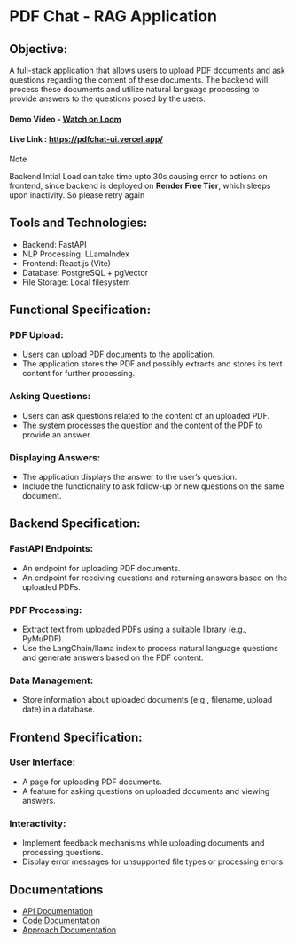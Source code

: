 # PDF Chat - RAG Application

## Objective:
A full-stack application that allows users to upload PDF documents and ask questions regarding the content of these documents. The backend will process these documents and utilize natural language processing to provide answers to the questions posed by the users.

#### Demo Video  - [Watch on Loom](https://www.loom.com/share/ad7d7412b5f2437f8dabfaa8e43da9c0)
#### Live Link : https://pdfchat-ui.vercel.app/ 
> [!NOTE]
> Backend Intial Load can take time upto 30s causing error to actions on frontend, since backend is deployed on **Render Free Tier**, which sleeps upon inactivity.
> So please retry again 

## Tools and Technologies:
- Backend: FastAPI
- NLP Processing: LLamaIndex
- Frontend: React.js (Vite)
- Database: PostgreSQL + pgVector
- File Storage: Local filesystem 

## Functional Specification:
### PDF Upload:
- Users can upload PDF documents to the application.
- The application stores the PDF and possibly extracts and stores its text content for further processing.

### Asking Questions:
- Users can ask questions related to the content of an uploaded PDF.
- The system processes the question and the content of the PDF to provide an answer.

### Displaying Answers:
- The application displays the answer to the user’s question.
- Include the functionality to ask follow-up or new questions on the same document.

## Backend Specification:
### FastAPI Endpoints:
- An endpoint for uploading PDF documents.
- An endpoint for receiving questions and returning answers based on the uploaded PDFs.

### PDF Processing:
- Extract text from uploaded PDFs using a suitable library (e.g., PyMuPDF).
- Use the LangChain/llama index to process natural language questions and generate answers based on the PDF content.

### Data Management:
- Store information about uploaded documents (e.g., filename, upload date) in a database.

## Frontend Specification:
### User Interface:
- A page for uploading PDF documents.
- A feature for asking questions on uploaded documents and viewing answers.
### Interactivity:
- Implement feedback mechanisms while uploading documents and processing questions.
- Display error messages for unsupported file types or processing errors.

## Documentations
- [API Documentation](docs/API_Documentation.md)
- [Code Documentation](docs/Source_Code_Documentation.md)
- [Approach Documentation](docs/HLD_LLD_Documentation.md)
